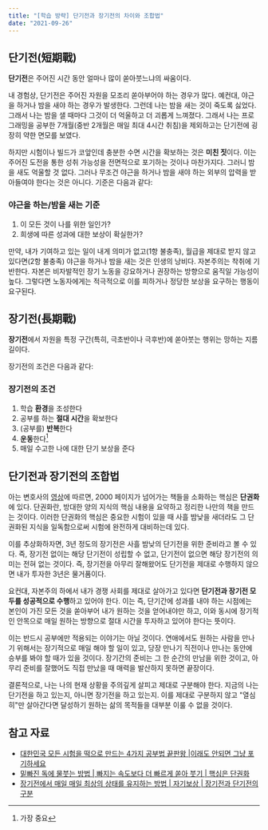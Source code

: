 ```yaml
---
title: "[학습 방략] 단기전과 장기전의 차이와 조합법"
date: "2021-09-26"
---
```


## 단기전(短期戰)

**단기전**은 주어진 시간 동안 얼마나 많이 쏟아붓느냐의 싸움이다.

내 경험상, 단기전은 주어진 자원을 모조리 쏟아부어야 하는 경우가 많다. 예컨대, 야근을 하거나 밤을 새야 하는 경우가 발생한다. 그런데 나는 밤을 새는 것이 죽도록 싫었다. 그래서 나는 밤을 샐 때마다 그것이 더 억울하고 더 괴롭게 느껴졌다. 그래서 나는 프로그래밍을 공부한 7개월(중반 2개월은 매일 최대 4시간 취침)을 제외하고는 단기전에 굉장히 약한 면모를 보였다.

하지만 시험이나 빌드가 코앞인데 충분한 수면 시간을 확보하는 것은 **미친 짓**이다. 이는 주어진 도전을 통한 성취 가능성을 전면적으로 포기하는 것이나 마찬가지다. 그러니 밤을 새도 억울할 것 없다. 그러나 무조건 야근을 하거나 밤을 새야 하는 외부의 압력을 받아들여야 한다는 것은 아니다. 기준은 다음과 같다:

### 야근을 하는/밤을 새는 기준

1. 이 모든 것이 나를 위한 일인가?
2. 희생에 따른 성과에 대한 보상이 확실한가?

만약, 내가 기여하고 있는 일이 내게 의미가 없고(1항 불충족), 월급을 제대로 받지 않고 있다면(2항 불충족) 야근을 하거나 밤을 새는 것은 인생의 낭비다. 자본주의는 착취에 기반한다. 자본은 비자발적인 장기 노동을 강요하거나 권장하는 방향으로 움직일 가능성이 높다. 그렇다면 노동자에게는 적극적으로 이를 피하거나 정당한 보상을 요구하는 행동이 요구된다.

## 장기전(長期戰)

**장기전**에서 자원을 특정 구간(특히, 극초반이나 극후반)에 쏟아붓는 행위는 망하는 지름길이다.

장기전의 조건은 다음과 같다:

### 장기전의 조건

1. 학습 **환경**을 조성한다
2. 공부를 하는 **절대 시간**을 확보한다
3. (공부를) **반복**한다
4. **운동**한다[^1]
5. 매일 수고한 나에 대한 단기 보상을 준다

## 단기전과 장기전의 조합법

아는 변호사의 [영상](https://youtu.be/GxowXdq_CaA)에 따르면, 2000 페이지가 넘어가는 책들을 소화하는 핵심은 **단권화**에 있다. 단권화란, 방대한 양의 지식의 핵심 내용을 요약하고 정리한 나만의 책을 만드는 것이다. 이러한 단권화의 핵심은 중요한 시험이 있을 때 사흘 밤낮을 새더라도 그 단권화된 지식을 일독함으로써 시험에 완전하게 대비하는데 있다.

이를 추상화하자면, 3년 정도의 장기전은 사흘 밤낮의 단기전을 위한 준비라고 볼 수 있다. 즉, 장기전 없이는 해당 단기전이 성립할 수 없고, 단기전이 없으면 해당 장기전의 의미는 전혀 없는 것이다. 즉, 장기전을 아무리 잘해왔어도 단기전을 제대로 수행하지 않으면 내가 투자한 3년은 물거품이다.

요컨대, 자본주의 하에서 내가 경쟁 사회를 제대로 살아가고 있다면 **단기전과 장기전 모두를 성공적으로 수행**하고 있어야 한다. 이는 즉, 단기간에 성과를 내야 하는 시점에는 본인이 가진 모든 것을 쏟아부어 내가 원하는 것을 얻어내야만 하고, 이와 동시에 장기적인 안목으로 매일 원하는 방향으로 절대 시간을 투자하고 있어야 한다는 뜻이다.

이는 반드시 공부에만 적용되는 이야기는 아닐 것이다. 연애에서도 원하는 사람을 만나기 위해서는 장기적으로 매일 해야 할 일이 있고, 당장 만나기 직전이나 만나는 동안에 승부를 봐야 할 때가 있을 것이다. 장기간의 준비는 그 한 순간의 만남을 위한 것이고, 아무리 준비를 잘했어도 직접 만났을 때 매력을 발산하지 못하면 끝장이다.

결론적으로, 나는 나의 현재 상황을 주의깊게 살피고 제대로 구분해야 한다. 지금의 나는 단기전을 하고 있는지, 아니면 장기전을 하고 있는지. 이를 제대로 구분하지 않고 "열심히"만 살아간다면 달성하기 원하는 삶의 목적들을 대부분 이룰 수 없을 것이다.

## 참고 자료

- [대한민국 모든 시험을 떡으로 만드는 4가지 공부법 끝판왕 |이래도 안되면 그냥 포기하세요](https://youtu.be/8ED0QYq3N4g)
- [밑빠진 독에 물붓는 방법 | 빠지는 속도보다 더 빠르게 쏟아 붓기 | 핵심은 단권화](https://youtu.be/GxowXdq_CaA)
- [장기전에서 매일 매일 최상의 상태를 유지하는 방법 | 자기보상 | 장기전과 단기전의 구분](https://youtu.be/CRY9oB7TZxo)

[^1]: 가장 중요
